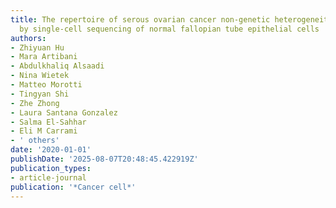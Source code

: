 ```yaml
---
title: The repertoire of serous ovarian cancer non-genetic heterogeneity revealed
  by single-cell sequencing of normal fallopian tube epithelial cells
authors:
- Zhiyuan Hu
- Mara Artibani
- Abdulkhaliq Alsaadi
- Nina Wietek
- Matteo Morotti
- Tingyan Shi
- Zhe Zhong
- Laura Santana Gonzalez
- Salma El-Sahhar
- Eli M Carrami
- ' others'
date: '2020-01-01'
publishDate: '2025-08-07T20:48:45.422919Z'
publication_types:
- article-journal
publication: '*Cancer cell*'
---
```

